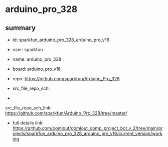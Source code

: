 # arduino_pro_328
 
## summary 
* id: sparkfun_arduino_pro_328_arduino_pro_v16
* user: sparkfun
* name: arduino_pro_328
* board: arduino_pro_v16
* repo: https://github.com/sparkfun/Arduino_Pro_328



* src_file_repo_sch: 
*
 src_file_repo_sch_link: https://github.com/sparkfun/Arduino_Pro_328/tree/master/
* full details link: https://github.com/oomlout/oomlout_oomp_project_bot_v_2/tree/main/projects/sparkfun_arduino_pro_328_arduino_pro_v16/current_version/working  






